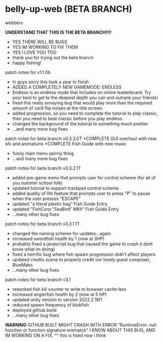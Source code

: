 # belly-up-web (BETA BRANCH)
webbers

**UNDERSTAND THAT THIS IS THE BETA BRANCH!!!!**
* YES THERE WILL BE BUGS
* YES IM WORKING TO FIX THEM
* YES I LOVE YOU TOO 
* thank you for trying out the beta branch
* happy fishing!

patch notes for v1.1.0b
* hi guys sorry this took a year to finish
* ADDED A COMPLETELY NEW GAMEMODE: ENDLESS
* Endless is an endless mode that includes on online leaderboard. Try your best to get to the deepest depth you can and outrank your friends!
* fixed this really annoying bug that would play more than the required amount of card flip noises at the title screen.
* added progression, so you need to complete the tutorial to play classic, then you need to beat classic before you play endless.
* changed the background of the tutorial to something much prettier
* ...and many more bug fixes

patch notes for beta branch v0.3.3.0T
*COMPLETE GUI overhaul with new sfx and animations
*COMPLETE Fish Guide with new music
* funny main menu spinny thing
* ...and many more bug fixes

patch notes for beta branch v0.3.2.1T
- added pre-game menu that prompts user for control scheme (for all of you summer school folk)
- updated tutorial to support trackpad control scheme
- added quality of life feature that prompts user to press "P" to pause when the user presses "ESCAPE"
- updated "a literal plastic bag" Fish Guide Entry
- updated "FishCorp "SeaBird" MKII" Fish Guide Entry
- ...many other bug fixes

patch notes for beta branch v0.3.1.1T
- changed the naming scheme for updates...again
- increased swordfish health by 1 (now at 3HP)
- probably fixed a javascript bug that caused the game to crash (i dont know what im doing)
- fixed a horrific bug where fish spawn progression didn't affect players
- updated credits scene to properly credit our lovely guest composer, BlueMako
- ...many other bug fixes

patch notes for beta branch v3.1
- reworked fish kill counter to write to browser cache less
- increased anglerfish health by 2 (now at 5 HP)
- updated unity version to version 2022.2.16f1
- reduced spawn frequency of blobfish
- deployed github build
- ...many other bug fixes

**WARNING**
GITHUB BUILT MIGHT CRASH WITH ERROR "RuntimeError: null function or function signature mismatch"
I KNOW ABOUT THIS BUG, AND IM WORKING ON A FIX.
^^ this is fixed now i think
